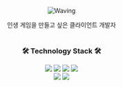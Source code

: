 
<div align="center">
    
![Waving](https://capsule-render.vercel.app/api?type=Waving&height=200%&text=ssIIIn&fontAlign=50&fontAlignY=40&color=gradient)
<div align="center">  
    인생 게임을 만들고 싶은 클라이언트 개발자<br><br>
</div>
                                  
<div>       
    <h3> 🛠 Technology Stack 🛠 </h3>
    <p>
      <img src="https://img.shields.io/badge/C++-blue?style=flat-square&logo=C%2B%2B&logoColor=white">
      <img src="https://img.shields.io/badge/C-informational?style=flat-square&logo=C&logoColor=white">
      <img src="https://img.shields.io/badge/C%23-green?style=flat-square&logo=C Sharp&logoColor=white">
      <img src="https://img.shields.io/badge/JavaScript-yellow?style=flat-square&logo=JavaScript&logoColor=white">
      <br>
       <img src="https://img.shields.io/badge/Unreal Engine-000000?style=flat-square&logo=Unreal Engine&logoColor=white">
       <img src="https://img.shields.io/badge/Unity-000000?style=flat-square&logo=Unity&logoColor=white">
    </p>
</div>
<br><br>
        
</div>
